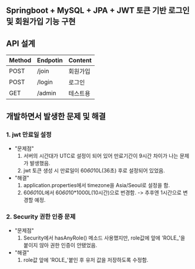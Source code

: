 ## Springboot + MySQL + JPA + JWT 토큰 기반 로그인 및 회원가입 기능 구현

## API 설계
| Method | Endpotin | Content |
|----|-----|-----|
| POST | /join | 회원가입 |
| POST | /login | 로그인 |
| GET | /admin | 테스트용 |

## 개발하면서 발생한 문제 및 해결
### 1. jwt 만료일 설정
- "문제점"
    1. 서버의 시간대가 UTC로 설정이 되어 있어 만료기간이 9시간 차이가 나는 문제가 발생했음.
    2. jwt 토큰 생성 시 만료일이 60*60*10L(36초) 후로 설정되어 있었음.
- "해결"
    1. application.properties에서 timezone을 Asia/Seoul로 설정을 함.
    2. 60*60*10L에서 60*60*10*1000L(10시간)으로 번경함. -> 추후엔 1시간으로 변경할 예정.

### 2. Security 권한 인증 문제
- "문제점"
    1. Security에서 hasAnyRole() 메소드 사용했지만, role값에 앞에 'ROLE_'을 붙이지 않아 권한 인증이 안됐었음.
- "해결"
    1. role값 앞에 'ROLE_'붙인 후 유저 값을 저장하도록 수정함.
 

